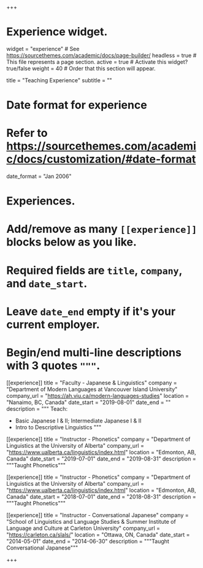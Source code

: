 +++
# Experience widget.
widget = "experience"  # See https://sourcethemes.com/academic/docs/page-builder/
headless = true  # This file represents a page section.
active = true  # Activate this widget? true/false
weight = 40  # Order that this section will appear.

title = "Teaching Experience"
subtitle = ""

# Date format for experience
#   Refer to https://sourcethemes.com/academic/docs/customization/#date-format
date_format = "Jan 2006"

# Experiences.
#   Add/remove as many `[[experience]]` blocks below as you like.
#   Required fields are `title`, `company`, and `date_start`.
#   Leave `date_end` empty if it's your current employer.
#   Begin/end multi-line descriptions with 3 quotes `"""`.
[[experience]]
  title = "Faculty - Japanese & Linguistics"
  company = "Department of Modern Languages at Vancouver Island University"
  company_url = "https://ah.viu.ca/modern-languages-studies"
  location = "Nanaimo, BC, Canada"
  date_start = "2019-08-01"
  date_end = ""
  description = """
  Teach:
  * Basic Japanese I & II; Intermediate Japanese I & II
  * Intro to Descriptive Linguistics
  """

[[experience]]
  title = "Instructor - Phonetics"
  company = "Department of Linguistics at the University of Alberta"
  company_url = "https://www.ualberta.ca/linguistics/index.html"
  location = "Edmonton, AB, Canada"
  date_start = "2019-07-01"
  date_end = "2019-08-31"
  description = """Taught Phonetics"""

[[experience]]
  title = "Instructor - Phonetics"
  company = "Department of Linguistics at the University of Alberta"
  company_url = "https://www.ualberta.ca/linguistics/index.html"
  location = "Edmonton, AB, Canada"
  date_start = "2018-07-01"
  date_end = "2018-08-31"
  description = """Taught Phonetics"""

[[experience]]
  title = "Instructor - Conversational Japanese"
  company = "School of Linguistics and Language Studies & Summer Institute of Language and Culture at Carleton University"
  company_url = "https://carleton.ca/slals/"
  location = "Ottawa, ON, Canada"
  date_start = "2014-05-01"
  date_end = "2014-06-30"
  description = """Taught Conversational Japanese"""

+++
